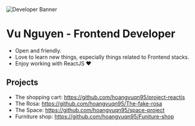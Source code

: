 ![Developer Banner](https://www.google.com/url?sa=i&url=https%3A%2F%2Fwww.freepik.com%2Fvectors%2Fdevelopment-banner&psig=AOvVaw1yDQ5b7Br3FW98opRO3B9t&ust=1739885232707000&source=images&cd=vfe&opi=89978449&ved=0CBQQjRxqFwoTCMCXw9znyosDFQAAAAAdAAAAABAE)

# Vu Nguyen - Frontend Developer

- Open and friendly.
- Love to learn new things, especially things related to Frontend stacks.
- Enjoy working with ReactJS ❤

## Projects

- The shopping cart: https://github.com/hoangvuqn95/project-reactjs
- The Rosa: https://github.com/hoangvuqn95/The-fake-rosa
- The Space: https://github.com/hoangvuqn95/space-project
- Furniture shop: https://github.com/hoangvuqn95/Funiture-shop
